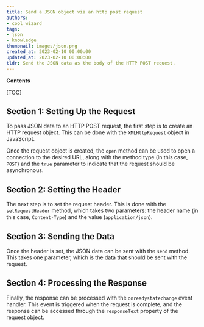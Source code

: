 ```yaml
---
title: Send a JSON object via an http post request
authors:
- cool_wizard
tags:
- json
- knowledge
thumbnail: images/json.png
created_at: 2023-02-10 00:00:00
updated_at: 2023-02-10 00:00:00
tldr: Send the JSON data as the body of the HTTP POST request.
---
```


**Contents**

[TOC]

## Section 1: Setting Up the Request

To pass JSON data to an HTTP POST request, the first step is to create an HTTP request object. This can be done with the `XMLHttpRequest` object in JavaScript.

Once the request object is created, the `open` method can be used to open a connection to the desired URL, along with the method type (in this case, `POST`) and the `true` parameter to indicate that the request should be asynchronous.

## Section 2: Setting the Header

The next step is to set the request header. This is done with the `setRequestHeader` method, which takes two parameters: the header name (in this case, `Content-Type`) and the value (`application/json`).

## Section 3: Sending the Data

Once the header is set, the JSON data can be sent with the `send` method. This takes one parameter, which is the data that should be sent with the request.

## Section 4: Processing the Response

Finally, the response can be processed with the `onreadystatechange` event handler. This event is triggered when the request is complete, and the response can be accessed through the `responseText` property of the request object.
